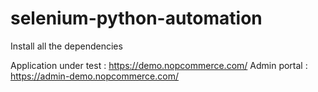 # selenium-python-automation
Install all the dependencies

Application under test : https://demo.nopcommerce.com/
Admin portal : https://admin-demo.nopcommerce.com/
